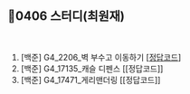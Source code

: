 ## 📘0406 스터디(최원재)
</br>

1. [백준] G4_2206_벽 부수고 이동하기 [[정답코드]()]
2. [백준] G4_17135_캐슬 디펜스 [[정답코드]]
3. [백준] G4_17471_게리맨더링 [[정답코드]]
